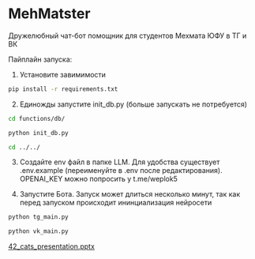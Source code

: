 # MehMatster
Дружелюбный чат-бот помощник для студентов Мехмата ЮФУ в ТГ и ВК

Пайплайн запуска:

1. Установите завимимости
```bash
pip install -r requirements.txt
```

2. Единожды запустите init_db.py (больше запускать не потребуется)

```bash
cd functions/db/
```

```bash
python init_db.py
```

```bash
cd ../../
```

3. Создайте env файл в папке LLM. Для удобства существует .env.example (переименуйте в .env после редактирования).
OPENAI_KEY можно попросить у t.me/weplok5

4. Запустите Бота. Запуск может длиться несколько минут, так как перед запуском происходит ининциализация нейросети

```bash
python tg_main.py
```

```bash
python vk_main.py

```
[42_cats_presentation.pptx](https://github.com/user-attachments/files/20178001/42_cats_presentation.pptx)
